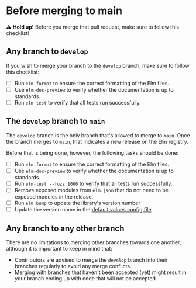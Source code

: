 # Before merging to main

⚠️ **Hold up!** Before you merge that pull request, make sure to follow this checklist!

## Any branch to `develop`

If you wish to merge your branch to the `develop` branch, make sure to follow this checklist:

- [ ] Run `elm-format` to ensure the correct formatting of the Elm files.
- [ ] Use `elm-doc-preview` to verify whether the documentation is up to standards.
- [ ] Run `elm-test` to verify that all tests run successfully.

## The `develop` branch to `main`

The `develop` branch is the only branch that's allowed to merge to `main`. Once the branch merges to `main`, that indicates a new release on the Elm registry.

Before that is being done, however, the following tasks should be done:

- [ ] Run `elm-format` to ensure the correct formatting of the Elm files.
- [ ] Use `elm-doc-preview` to verify whether the documentation is up to standards.
- [ ] Run `elm-test --fuzz 1000` to verify that all tests run successfully.
- [ ] Remove exposed modules from `elm.json` that do not need to be exposed modules in the release.
- [ ] Run `elm bump` to update the library's version number
- [ ] Update the version name in the [default values config file](../src/Internal/Config/Default.elm).

## Any branch to any other branch

There are no limitations to merging other branches towards one another, although it is important to keep in mind that:

- Contributors are advised to merge the `develop` branch into their branches regularly to avoid any merge conflicts.
- Merging with branches that haven't been accepted (yet) might result in your branch ending up with code that will not be accepted.
